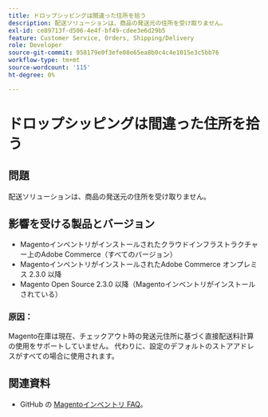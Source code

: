 ```yaml
---
title: ドロップシッピングは間違った住所を拾う
description: 配送ソリューションは、商品の発送元の住所を受け取りません。
exl-id: ce89713f-d506-4e4f-bf49-cdee3e6d29b5
feature: Customer Service, Orders, Shipping/Delivery
role: Developer
source-git-commit: 958179e0f3efe08e65ea8b0c4c4e1015e3c5bb76
workflow-type: tm+mt
source-wordcount: '115'
ht-degree: 0%

---
```


# ドロップシッピングは間違った住所を拾う

## 問題

配送ソリューションは、商品の発送元の住所を受け取りません。

## 影響を受ける製品とバージョン

* Magentoインベントリがインストールされたクラウドインフラストラクチャー上のAdobe Commerce（すべてのバージョン）
* MagentoインベントリがインストールされたAdobe Commerce オンプレミス 2.3.0 以降
* Magento Open Source 2.3.0 以降（Magentoインベントリがインストールされている）

### 原因：

Magento在庫は現在、チェックアウト時の発送元住所に基づく直接配送料計算の使用をサポートしていません。 代わりに、設定のデフォルトのストアアドレスがすべての場合に使用されます。

## 関連資料

* GitHub の [Magentoインベントリ FAQ](https://github.com/magento/inventory/wiki/MSI-FAQs)。
